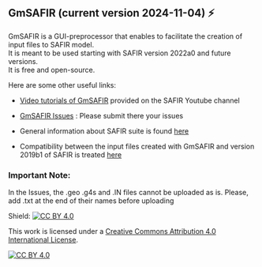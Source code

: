 ## GmSAFIR (current version 2024-11-04) ⚡

GmSAFIR is a GUI-preprocessor that enables to facilitate the creation of input files to SAFIR model.   
It is meant to be used starting with SAFIR version 2022a0 and future versions.  
It is free and open-source.  

Here are some other useful links:

- [Video tutorials of GmSAFIR](https://www.youtube.com/channel/UC0E-fNxuxk0pQORHy89Lw6g/videos) provided on the SAFIR Youtube channel

- [GmSAFIR Issues](https://github.com/gmsafir/gmsafir/issues) : Please submit there your issues

- General information about SAFIR suite is found [here](https://www.uee.uliege.be/cms/c_4016387/fr/ueenew-ressources-sur-safir)  

- Compatibility between the input files created with GmSAFIR and version 2019b1 of SAFIR is treated [here](https://www.uee.uliege.be/upload/docs/application/pdf/2022-02/safir_prior_versions_-_gmsafir_compatibility.pdf)
  
### Important Note: 
In the Issues, the .geo .g4s and .IN files cannot be uploaded as is. Please, add .txt at the end of their names before uploading

Shield: [![CC BY 4.0][cc-by-shield]][cc-by]

This work is licensed under a
[Creative Commons Attribution 4.0 International License][cc-by].

[![CC BY 4.0][cc-by-image]][cc-by]

[cc-by]: http://creativecommons.org/licenses/by/4.0/
[cc-by-image]: https://i.creativecommons.org/l/by/4.0/88x31.png
[cc-by-shield]: https://img.shields.io/badge/License-CC%20BY%204.0-lightgrey.svg
<!--
**gmsafir/gmsafir** is a ✨ _special_ ✨ repository because its `README.md` (this file) appears on your GitHub profile.

Here are some ideas to get you started:

- 🔭 I’m currently working on ...
- 🌱 I’m currently learning ...
- 👯 I’m looking to collaborate on ...
- 🤔 I’m looking for help with ...
- 💬 Ask me about ...
- 📫 How to reach me: ...
- 😄 Pronouns: ...
- ⚡ Fun fact: ...
-->
